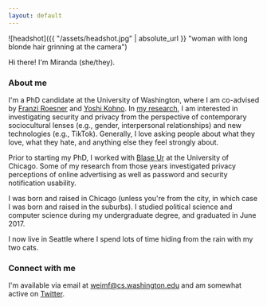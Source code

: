 ```yaml
---
layout: default
---
```


![headshot]({{ "/assets/headshot.jpg" | absolute_url }} "woman with long blonde hair grinning at the camera")


Hi there! I'm Miranda (she/they).

### About me

I'm a PhD candidate at the University of Washington, where I am co-advised by [Franzi Roesner](https://www.franziroesner.com) and [Yoshi Kohno](https://homes.cs.washington.edu/~yoshi/index.html). In [my research](./publications), I am interested in investigating security and privacy from the perspective of contemporary sociocultural lenses (e.g., gender, interpersonal relationships) and new technologies (e.g., TikTok). Generally, I love asking people about what they love, what they hate, and anything else they feel strongly about.

Prior to starting my PhD, I worked with [Blase Ur](https://www.blaseur.com) at the University of Chicago. Some of my research from those years investigated privacy perceptions of online advertising as well as password and security notification usability.

I was born and raised in Chicago (unless you're from the city, in which case I was born and raised in the suburbs). I studied political science and computer science during my undergraduate degree, and graduated in June 2017.

I now live in Seattle where I spend lots of time hiding from the rain with my two cats.

### Connect with me

I'm available via email at weimf@cs.washington.edu and am somewhat active on [Twitter](https://twitter.com/_weimf).
<!---and [Instagram](https://www.instagram.com/mirandawei/).--->
